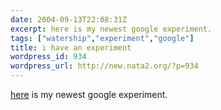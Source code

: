 ```yaml
---
date: 2004-09-13T22:08:31Z
excerpt: here is my newest google experiment.
tags: ["watership","experiment","google"]
title: i have an experiment
wordpress_id: 934
wordpress_url: http://new.nata2.org/?p=934
---
```


<a href="http://watership.org">here</a> is my newest google experiment.
